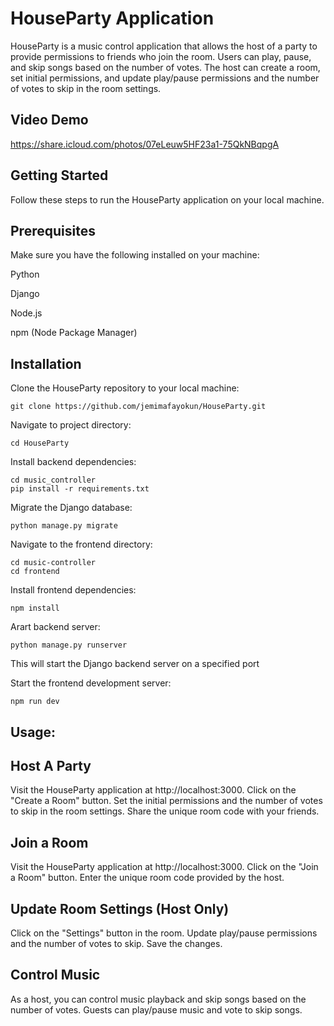 # HouseParty Application
HouseParty is a music control application that allows the host of a party to provide permissions to friends who join the room. Users can play, pause, and skip songs based on the number of votes. The host can create a room, set initial permissions, and update play/pause permissions and the number of votes to skip in the room settings.

## Video Demo
https://share.icloud.com/photos/07eLeuw5HF23a1-75QkNBqpgA

## Getting Started

Follow these steps to run the HouseParty application on your local machine.

## Prerequisites
Make sure you have the following installed on your machine:

Python

Django

Node.js

npm (Node Package Manager)

## Installation

Clone the HouseParty repository to your local machine:

```
git clone https://github.com/jemimafayokun/HouseParty.git
```

Navigate to project directory:

```
cd HouseParty
```

Install backend dependencies:

```
cd music_controller
pip install -r requirements.txt
```

Migrate the Django database:

```
python manage.py migrate
```

Navigate to the frontend directory:

```
cd music-controller
cd frontend
```

Install frontend dependencies:

```
npm install
```

Arart backend server:
```
python manage.py runserver

```
This will start the Django backend server on a specified port

Start the frontend development server:
```
npm run dev
```
## Usage:

## Host A Party
Visit the HouseParty application at http://localhost:3000.
Click on the "Create a Room" button.
Set the initial permissions and the number of votes to skip in the room settings.
Share the unique room code with your friends.

## Join a Room  
Visit the HouseParty application at http://localhost:3000.
Click on the "Join a Room" button.
Enter the unique room code provided by the host.

## Update Room Settings (Host Only)
Click on the "Settings" button in the room.
Update play/pause permissions and the number of votes to skip.
Save the changes.

## Control Music
As a host, you can control music playback and skip songs based on the number of votes.
Guests can play/pause music and vote to skip songs.
